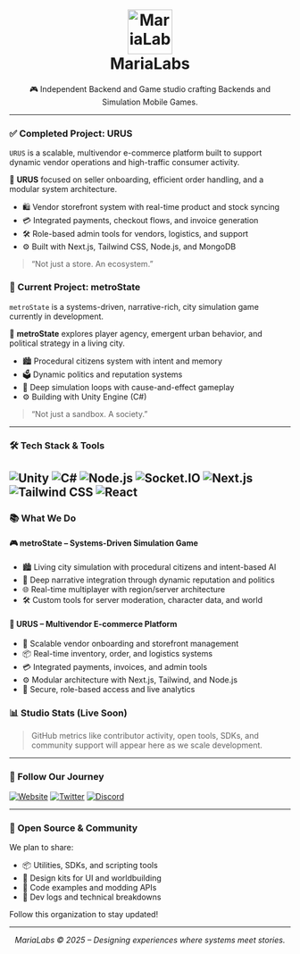 <!-- .github/README.md -->

<h1 align="center">
  <img src="https://i.postimg.cc/kMfCnMty/maria-2.png" alt="MariaLabs" height="80" /><br/>
  <strong>MariaLabs</strong>
</h1>
<p align="center">
  🎮 Independent Backend and Game studio crafting Backends and Simulation Mobile Games.
</p>

---
### ✅ Completed Project: <strong>URUS</strong>

`URUS` is a scalable, multivendor e-commerce platform built to support dynamic vendor operations and high-traffic consumer activity.

🧠 **URUS** focused on seller onboarding, efficient order handling, and a modular system architecture.

- 🛍️ Vendor storefront system with real-time product and stock syncing
- 💳 Integrated payments, checkout flows, and invoice generation
- 🛠️ Role-based admin tools for vendors, logistics, and support
- ⚙️ Built with Next.js, Tailwind CSS, Node.js, and MongoDB

> “Not just a store. An ecosystem.”




### 🚧 Current Project: <strong>metroState</strong>

`metroState` is a systems-driven, narrative-rich, city simulation game currently in development.

🧠 **metroState** explores player agency, emergent urban behavior, and political strategy in a living city.

- 🏙️ Procedural citizens system with intent and memory
- 🗳️ Dynamic politics and reputation systems
- 🧩 Deep simulation loops with cause-and-effect gameplay
- ⚙️ Building with Unity Engine  (C#)

> “Not just a sandbox. A society.”

---

### 🛠 Tech Stack & Tools

![Unity](https://img.shields.io/badge/-Unity-000000?logo=unity&logoColor=white)
![C#](https://img.shields.io/badge/-C%23-239120?logo=csharp&logoColor=white)
![Node.js](https://img.shields.io/badge/-Node.js-339933?logo=node.js&logoColor=white)
![Socket.IO](https://img.shields.io/badge/-Socket.IO-010101?logo=socket.io&logoColor=white)
![Next.js](https://img.shields.io/badge/-Next.js-000000?logo=next.js&logoColor=white)
![Tailwind CSS](https://img.shields.io/badge/-Tailwind%20CSS-0EA5E9?logo=tailwindcss&logoColor=white)
![React](https://img.shields.io/badge/-React-20232A?logo=react&logoColor=61DAFB)
---

### 📚 What We Do

#### 🎮 **metroState** – Systems-Driven Simulation Game  
- 🏙️ Living city simulation with procedural citizens and intent-based AI  
- 🧠 Deep narrative integration through dynamic reputation and politics  
- 🌐 Real-time multiplayer with region/server architecture  
- 🛠️ Custom tools for server moderation, character data, and world


#### 🛒 **URUS** – Multivendor E-commerce Platform  
- 🏪 Scalable vendor onboarding and storefront management  
- 📦 Real-time inventory, order, and logistics systems  
- 💳 Integrated payments, invoices, and admin tools  
- ⚙️ Modular architecture with Next.js, Tailwind, and Node.js  
- 🔐 Secure, role-based access and live analytics  

### 📊 Studio Stats (Live Soon)

> GitHub metrics like contributor activity, open tools, SDKs, and community support will appear here as we scale development.

---

### 📣 Follow Our Journey

[![Website](https://img.shields.io/badge/-Website-000?style=flat&logo=vercel&logoColor=white)](https://marialabs.org)
[![Twitter](https://img.shields.io/badge/-@MariaLabsORG-1DA1F2?logo=twitter&logoColor=white)](https://twitter.com/marialabshq)
[![Discord](https://img.shields.io/badge/-Join%20us%20on%20Discord-5865F2?logo=discord&logoColor=white)](https://discord.gg/metro-state)


---

### 🧩 Open Source & Community

We plan to share:
- 📦 Utilities, SDKs, and scripting tools
- 🎨 Design kits for UI and worldbuilding
- 🔧 Code examples and modding APIs
- 📘 Dev logs and technical breakdowns

Follow this organization to stay updated!

---

<p align="center">
  <em>MariaLabs © 2025 – Designing experiences where systems meet stories.</em>
</p>
